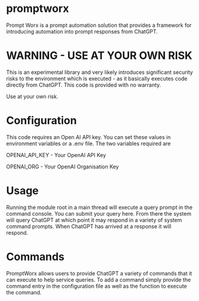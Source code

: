 # promptworx
Prompt Worx is a prompt automation solution that provides a framework for introducing automation into prompt responses from ChatGPT.

# WARNING - USE AT YOUR OWN RISK
This is an experimental library and very likely introduces significant security 
risks to the environment which is executed - as it basically executes code directly
from ChatGPT. This code is provided with no warranty. 

Use at your own risk.

# Configuration
This code requires an Open AI API key. You can set these values in environment variables
or a .env file. The two variables required are 

OPENAI_API_KEY - Your OpenAI API Key

OPENAI_ORG - Your OpenAI Organisation Key 

#  Usage
Running the module root in a main thread will execute a query prompt in the command
console. You can submit your query here. From there the system will query ChatGPT
at which point it may respond in a variety of system command prompts.  When ChatGPT
has arrived at a response it will respond. 

# Commands
PromptWorx allows users to provide ChatGPT a variety of commands that it can execute
to help service queries. To add a command simply provide the command entry in the
configuration file as well as the function to execute the command.